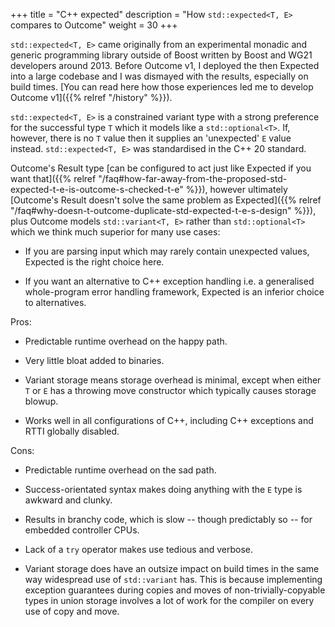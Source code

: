+++
title = "C++ expected"
description = "How `std::expected<T, E>` compares to Outcome"
weight = 30
+++

`std::expected<T, E>` came originally from an experimental monadic and generic programming library outside of Boost written by Boost and WG21 developers around 2013. Before Outcome v1, I deployed the then Expected into a large codebase and I was dismayed with the results, especially on build times. [You can read here how those experiences led me to develop Outcome v1]({{% relref "/history" %}}).

`std::expected<T, E>` is a constrained variant type with a strong preference for the successful type `T` which it models like a `std::optional<T>`. If, however, there is no `T` value then it supplies an 'unexpected' `E` value instead. `std::expected<T, E>` was standardised in the C++ 20 standard.

Outcome's Result type [can be configured to act just like Expected if you want that]({{% relref "/faq#how-far-away-from-the-proposed-std-expected-t-e-is-outcome-s-checked-t-e" %}}), however ultimately [Outcome's Result doesn't solve the same problem as Expected]({{% relref "/faq#why-doesn-t-outcome-duplicate-std-expected-t-e-s-design" %}}), plus Outcome models `std::variant<T, E>` rather than `std::optional<T>` which we think much superior for many use cases:

- If you are parsing input which may rarely contain unexpected values, Expected is the right choice here.

- If you want an alternative to C++ exception handling i.e. a generalised whole-program error handling framework, Expected is an inferior choice to alternatives.


Pros:

- Predictable runtime overhead on the happy path.

- Very little bloat added to binaries.

- Variant storage means storage overhead is minimal, except when either `T` or `E` has a throwing move constructor which typically causes storage blowup.

- Works well in all configurations of C++, including C++ exceptions and RTTI globally disabled.

Cons:

- Predictable runtime overhead on the sad path.

- Success-orientated syntax makes doing anything with the `E` type is awkward and clunky.

- Results in branchy code, which is slow -- though predictably so -- for embedded controller CPUs.

- Lack of a `try` operator makes use tedious and verbose.

- Variant storage does have an outsize impact on build times in the same way widespread use of `std::variant` has. This is because implementing exception guarantees during copies and moves of non-trivially-copyable types in union storage involves a lot of work for the compiler on every use of copy and move.
